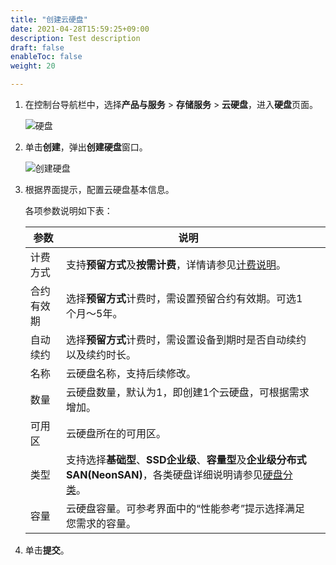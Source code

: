 ```yaml
---
title: "创建云硬盘"
date: 2021-04-28T15:59:25+09:00
description: Test description
draft: false
enableToc: false
weight: 20

---
```


1. 在控制台导航栏中，选择**产品与服务** > **存储服务** > **云硬盘**，进入**硬盘**页面。

   ![硬盘](/storage/disk/manual/_images/create_basic_1.png)

2. 单击**创建**，弹出**创建硬盘**窗口。

   ![创建硬盘](../_images/create_disk.png)

3. 根据界面提示，配置云硬盘基本信息。

   各项参数说明如下表：

   | 参数       | 说明                                                         |      |
   | ---------- | ------------------------------------------------------------ | ---- |
   | 计费方式   | 支持**预留方式**及**按需计费**，详情请参见[计费说明](../../billing/price)。 |      |
   | 合约有效期 | 选择**预留方式**计费时，需设置预留合约有效期。可选1个月～5年。 |      |
   | 自动续约   | 选择**预留方式**计费时，需设置设备到期时是否自动续约以及续约时长。 |      |
   | 名称       | 云硬盘名称，支持后续修改。                                   |      |
   | 数量       | 云硬盘数量，默认为1，即创建1个云硬盘，可根据需求增加。       |      |
   | 可用区     | 云硬盘所在的可用区。                                         |      |
   | 类型       | 支持选择**基础型**、**SSD企业级**、**容量型**及**企业级分布式SAN(NeonSAN)**，各类硬盘详细说明请参见[硬盘分类](../../intro/introduction/#产品分类)。 |      |
   | 容量       | 云硬盘容量。可参考界面中的“性能参考”提示选择满足您需求的容量。 |      |

   

4. 单击**提交**。

